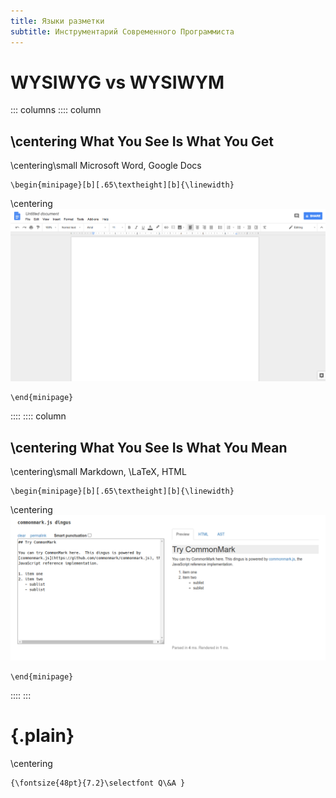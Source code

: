 ```yaml
---
title: Языки разметки
subtitle: Инструментарий Современного Программиста
---
```


# WYSIWYG vs WYSIWYM

::: columns
:::: column

## \centering What You See Is What You Get

\centering\small
Microsoft Word, Google Docs

```{=latex}
\begin{minipage}[b][.65\textheight][b]{\linewidth}
```
\centering
![Google Docs](images/markup/Google_Docs_screenshot.png)
```{=latex}
\end{minipage}
```

::::
:::: column

## \centering What You See Is What You Mean

\centering\small
Markdown, \LaTeX, HTML

```{=latex}
\begin{minipage}[b][.65\textheight][b]{\linewidth}
```
\centering
![Markdown](images/markup/Markdown_screenshot.png)
```{=latex}
\end{minipage}
```

::::
:::

# {.plain}

\centering
```{=latex}
{\fontsize{48pt}{7.2}\selectfont Q\&A }
```

